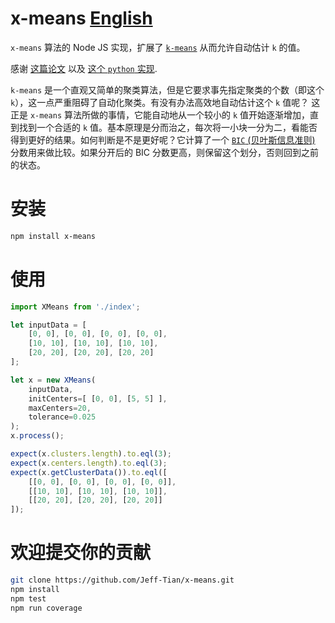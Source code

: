 # x-means  [English](./README.md)
`x-means` 算法的 Node JS 实现，扩展了 [`k-means`](http://k-means.pa-pa.me) 从而允许自动估计 `k` 的值。

感谢 [这篇论文](https://www.cs.cmu.edu/~dpelleg/download/xmeans.pdf) 以及 [这个 `python` 实现](https://github.com/annoviko/pyclustering).

`k-means` 是一个直观又简单的聚类算法，但是它要求事先指定聚类的个数（即这个 `k`），这一点严重阻碍了自动化聚类。有没有办法高效地自动估计这个 `k` 值呢？
这正是 `x-means` 算法所做的事情，它能自动地从一个较小的 `k` 值开始逐渐增加，直到找到一个合适的 `k` 值。基本原理是分而治之，每次将一小块一分为二，看能否得到更好的结果。如何判断是不是更好呢？它计算了一个 [`BIC` (贝叶斯信息准则)](https://en.wikipedia.org/wiki/Bayesian_information_criterion) 分数用来做比较。如果分开后的 BIC 分数更高，则保留这个划分，否则回到之前的状态。

# 安装
```bash
npm install x-means
```

# 使用
```javascript
import XMeans from './index';

let inputData = [
    [0, 0], [0, 0], [0, 0], [0, 0], 
    [10, 10], [10, 10], [10, 10], 
    [20, 20], [20, 20], [20, 20]
];

let x = new XMeans(
    inputData, 
    initCenters=[ [0, 0], [5, 5] ], 
    maxCenters=20, 
    tolerance=0.025
);
x.process();

expect(x.clusters.length).to.eql(3);
expect(x.centers.length).to.eql(3);
expect(x.getClusterData()).to.eql([
    [[0, 0], [0, 0], [0, 0], [0, 0]],
    [[10, 10], [10, 10], [10, 10]],
    [[20, 20], [20, 20], [20, 20]]
]);
```

# 欢迎提交你的贡献
```bash
git clone https://github.com/Jeff-Tian/x-means.git
npm install
npm test
npm run coverage
```

